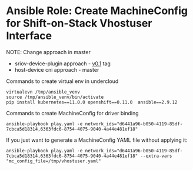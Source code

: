Ansible Role: Create MachineConfig for Shift-on-Stack Vhostuser Interface
=========================================================================

NOTE: Change approach in master

* sriov-device-plugin approach - [v0.1](https://github.com/rh-nfv-int/shift-on-stack-vhostuser/tree/v0.1) tag
* host-device cni approach - master


Commands to create virtual env in undercloud
```
virtualevn /tmp/ansible_venv
source /tmp/ansible_venv/bin/activate
pip install kubernetes==11.0.0 openshift==0.11.0  ansible==2.9.12
```

Commands to create MachineConfig for driver binding
```
ansible-playbook play.yaml -e network_ids="d6441a96-b050-4119-85df-7cbca5d18314,6363fdc6-8754-4075-9040-4a44e481ef18"
```

If you just want to generate a MachineConfig YAML file without applying it:
```
ansible-playbook play.yaml -e network_ids="d6441a96-b050-4119-85df-7cbca5d18314,6363fdc6-8754-4075-9040-4a44e481ef18" --extra-vars "mc_config_file=/tmp/vhostuser.yaml"
```

